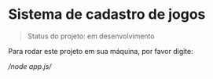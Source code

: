 <h1>Sistema de cadastro de jogos</h1>

> Status do projeto: em desenvolvimento

Para rodar este projeto em sua máquina, por favor digite:

*/node app.js/*

